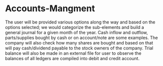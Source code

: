 # Accounts-Mangment
The user will be provided various options along the way and based on the options selected; we would categorize the sub-elements and build a general journal for a given month of the year.
Cash inflow and outflow, parts/supplies bought by cash or on account/note are some examples.
The company will also check how many shares are bought and based on that will pay cash/dividend payable to the stock owners of the company.
Trial balance will also be made in an external file for user to observe the balances of all ledgers are compiled into debit and credit account.
